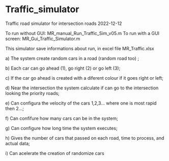 # Traffic_simulator
Traffic road simulator for intersection roads
2022-12-12

To run without GUI: MR_manual_Run_Traffic_Sim_v05.m
To run with a GUI screen: MR_Gui_Traffic_Simulator.m

This simulator save informations about run, in excel file MR_Traffic.xlsx

a) The system create random cars in a road (random road too) ;

b) Each car can go ahead (1), go right (2) or go left (3);

c) If the car go ahead is created with a diferent colour if it goes right or left;

d) Near the intersection the system calculate if can go to the intersection looking the priority roads;

e) Can configura the velocity of the cars 1,2,3... where one is most rapid then 2...;

f) Can confifure how many cars can be in the system;

g) Can configure how long time the system executes;

h) Gives the number of cars that passed on each road, time to process, and actual data;

i) Can acelerate the creation of randomize cars

